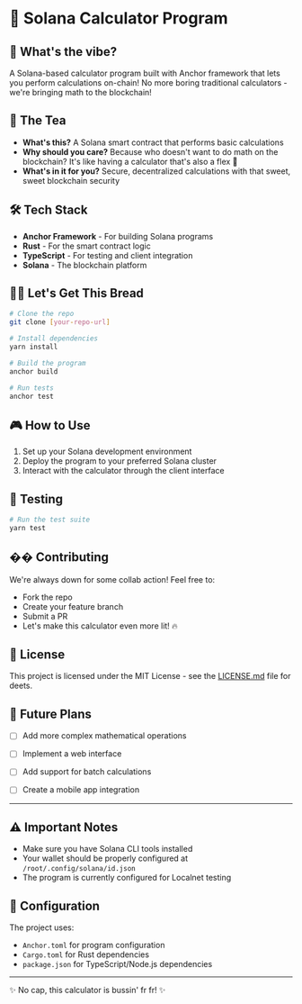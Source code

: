 # 🧮 Solana Calculator Program

## 🚀 What's the vibe?
A Solana-based calculator program built with Anchor framework that lets you perform calculations on-chain! No more boring traditional calculators - we're bringing math to the blockchain! 

## 🎯 The Tea
- **What's this?** A Solana smart contract that performs basic calculations
- **Why should you care?** Because who doesn't want to do math on the blockchain? It's like having a calculator that's also a flex 💅
- **What's in it for you?** Secure, decentralized calculations with that sweet, sweet blockchain security

## 🛠️ Tech Stack
- **Anchor Framework** - For building Solana programs
- **Rust** - For the smart contract logic
- **TypeScript** - For testing and client integration
- **Solana** - The blockchain platform

## 🏃‍♂️ Let's Get This Bread
```bash
# Clone the repo
git clone [your-repo-url]

# Install dependencies
yarn install

# Build the program
anchor build

# Run tests
anchor test
```

## 🎮 How to Use
1. Set up your Solana development environment
2. Deploy the program to your preferred Solana cluster
3. Interact with the calculator through the client interface

## 🧪 Testing
```bash
# Run the test suite
yarn test
```

## �� Contributing
We're always down for some collab action! Feel free to:
- Fork the repo
- Create your feature branch
- Submit a PR
- Let's make this calculator even more lit! 🔥

## 📝 License
This project is licensed under the MIT License - see the [LICENSE.md](LICENSE.md) file for deets.


## 🚀 Future Plans
- [ ] Add more complex mathematical operations
- [ ] Implement a web interface
- [ ] Add support for batch calculations
- [ ] Create a mobile app integration


---

## ⚠️ Important Notes
- Make sure you have Solana CLI tools installed
- Your wallet should be properly configured at `/root/.config/solana/id.json`
- The program is currently configured for Localnet testing

## 🔧 Configuration
The project uses:
- `Anchor.toml` for program configuration
- `Cargo.toml` for Rust dependencies
- `package.json` for TypeScript/Node.js dependencies

---
✨ No cap, this calculator is bussin' fr fr! ✨
